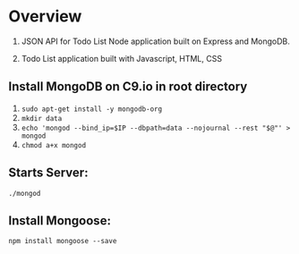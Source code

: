 # Overview

1. JSON API for Todo List Node application built on Express and MongoDB.

2. Todo List application built with Javascript, HTML, CSS

## Install MongoDB on C9.io in root directory

1. `sudo apt-get install -y mongodb-org`
2. `mkdir data`
3. `echo 'mongod --bind_ip=$IP --dbpath=data --nojournal --rest "$@"' > mongod`
4. `chmod a+x mongod`

## Starts Server:
`./mongod`

## Install Mongoose:
`npm install mongoose --save`

